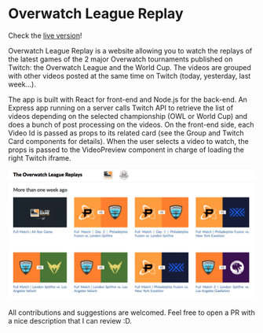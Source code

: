 # Overwatch League Replay

Check the [live version](http://www.owlreplay.com/)!

Overwatch League Replay is a website allowing you to watch the replays of the latest games of the 2 major Overwatch tournaments published on Twitch: the Overwatch League and the World Cup. The videos are grouped with other videos posted at the same time on Twitch (today, yesterday, last week...).

The app is built with React for front-end and Node.js for the back-end. An Express app running on a server calls Twitch API to retrieve the list of videos depending on the selected championship (OWL or World Cup) and does a bunch of post processing on the videos. On the front-end side, each Video Id is passed as props to its related card (see the Group and Twitch Card components for details). When the user selects a video to watch, the props is passed to the VideoPreview component in charge of loading the right Twitch iframe.

![OWL Replay screenshot](https://github.com/Go-Fred/owlreplays/raw/master/OWL-screenshot.png)


All contributions and suggestions are welcomed. Feel free to open a PR with a nice description that I can review :D.